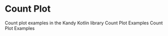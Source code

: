 # Count Plot

<web-summary>
Count plot examples in the Kandy Kotlin library
</web-summary>

<card-summary>
Count Plot Examples
</card-summary>

<link-summary>
Count Plot Examples
</link-summary>

<include from="Examples.topic" element-id="list-of-density-plot-examples"></include>